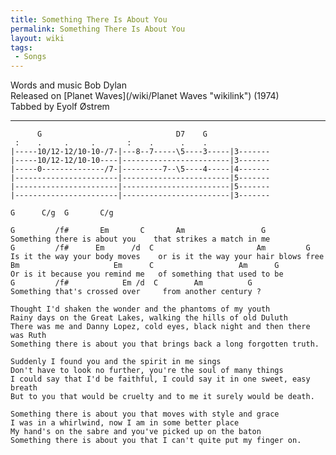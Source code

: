 ```yaml
---
title: Something There Is About You
permalink: Something There Is About You
layout: wiki
tags:
 - Songs
---
```


Words and music Bob Dylan  
Released on [Planet Waves](/wiki/Planet Waves "wikilink") (1974)  
Tabbed by Eyolf Østrem

* * * * *

          G                              D7    G
     :    .     .     .       :    .      .    .
    |-----10/12-12/10-10-/7-|---8--7-----\5----3-----|3-------
    |-----10/12-12/10-10----|------------------------|3-------
    |-----0--------------/7-|---------7--\5----4-----|4-------
    |-----------------------|------------------------|5-------
    |-----------------------|------------------------|5-------
    |-----------------------|------------------------|3-------

    G      C/g  G       C/g

    G         /f#       Em       C       Am                 G
    Something there is about you    that strikes a match in me
    G         /f#      Em      /d  C                       Am         G
    Is it the way your body moves    or is it the way your hair blows free
    Bm                     Em      C                   Am      G
    Or is it because you remind me   of something that used to be
    G         /f#            Em /d  C        Am          G
    Something that's crossed over     from another century ?

    Thought I'd shaken the wonder and the phantoms of my youth
    Rainy days on the Great Lakes, walking the hills of old Duluth
    There was me and Danny Lopez, cold eyes, black night and then there was Ruth
    Something there is about you that brings back a long forgotten truth.

    Suddenly I found you and the spirit in me sings
    Don't have to look no further, you're the soul of many things
    I could say that I'd be faithful, I could say it in one sweet, easy breath
    But to you that would be cruelty and to me it surely would be death.

    Something there is about you that moves with style and grace
    I was in a whirlwind, now I am in some better place
    My hand's on the sabre and you've picked up on the baton
    Something there is about you that I can't quite put my finger on.
